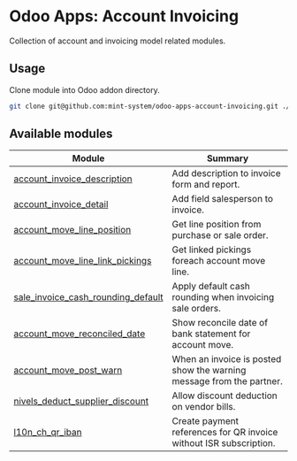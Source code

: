 # Odoo Apps: Account Invoicing

Collection of account and invoicing model related modules.

## Usage

Clone module into Odoo addon directory.

```bash
git clone git@github.com:mint-system/odoo-apps-account-invoicing.git ./addons/account_invoicing
```

## Available modules

| Module                                                                    | Summary                                                              |
| ------------------------------------------------------------------------- | -------------------------------------------------------------------- |
| [account_invoice_description](account_invoice_description/)               | Add description to invoice form and report.                          |
| [account_invoice_detail](account_invoice_detail/)                         | Add field salesperson to invoice.                                    |
| [account_move_line_position](account_move_line_position/)                 | Get line position from purchase or sale order.                       |
| [account_move_line_link_pickings](account_move_line_link_pickings/)       | Get linked pickings foreach account move line.                       |
| [sale_invoice_cash_rounding_default](sale_invoice_cash_rounding_default/) | Apply default cash rounding when invoicing sale orders.              |
| [account_move_reconciled_date](account_move_reconciled_date/)             | Show reconcile date of bank statement for account move.              |
| [account_move_post_warn](account_move_post_warn/)                         | When an invoice is posted show the warning message from the partner. |
| [nivels_deduct_supplier_discount](nivels_deduct_supplier_discount/)       | Allow discount deduction on vendor bills.                            |
| [l10n_ch_qr_iban](l10n_ch_qr_iban/)                                       | Create payment references for QR invoice without ISR subscription.   |
